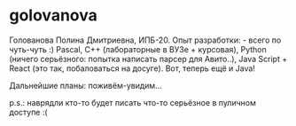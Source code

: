 # golovanova

Голованова Полина Дмитриевна, ИПБ-20.
Опыт разработки: - всего по чуть-чуть :)
  Pascal, C++ (лабораторные в ВУЗе + курсовая), Python (ничего серьёзного: попытка написать парсер для Авито..), Java Script + React  (это так, побаловаться на досуге). Вот, теперь ещё и Java! 

Дальнейшие планы: поживём-увидим...

p.s.: наврядли кто-то будет писать что-то серьёзное в пуличном доступе :(
